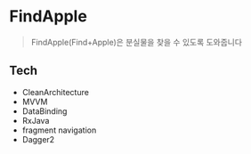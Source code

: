 # FindApple

> FindApple(Find+Apple)은 분실물을 찾을 수 있도록 도와줍니다
## Tech
* CleanArchitecture
* MVVM
* DataBinding
* RxJava
* fragment navigation
* Dagger2